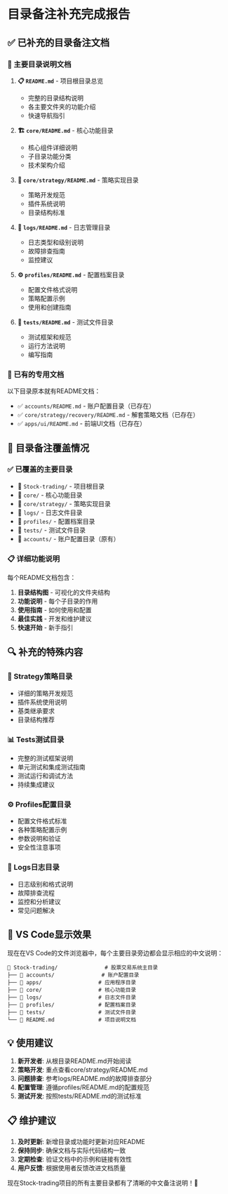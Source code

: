 # 目录备注补充完成报告

## ✅ 已补充的目录备注文档

### 📁 主要目录说明文档

1. **📋 `README.md`** - 项目根目录总览
   - 完整的目录结构说明
   - 各主要文件夹的功能介绍
   - 快速导航指引

2. **🏗️ `core/README.md`** - 核心功能目录
   - 核心组件详细说明
   - 子目录功能分类
   - 技术架构介绍

3. **🎯 `core/strategy/README.md`** - 策略实现目录
   - 策略开发规范
   - 插件系统说明
   - 目录结构标准

4. **📝 `logs/README.md`** - 日志管理目录
   - 日志类型和级别说明
   - 故障排查指南
   - 监控建议

5. **⚙️ `profiles/README.md`** - 配置档案目录
   - 配置文件格式说明
   - 策略配置示例
   - 使用和创建指南

6. **🧪 `tests/README.md`** - 测试文件目录
   - 测试框架和规范
   - 运行方法说明
   - 编写指南

### 📂 已有的专用文档

以下目录原本就有README文档：
- ✅ `accounts/README.md` - 账户配置目录（已存在）
- ✅ `core/strategy/recovery/README.md` - 解套策略文档（已存在）
- ✅ `apps/ui/README.md` - 前端UI文档（已存在）

## 🎯 目录备注覆盖情况

### ✅ 已覆盖的主要目录
- 📁 `Stock-trading/` - 项目根目录
- 📁 `core/` - 核心功能目录
- 📁 `core/strategy/` - 策略实现目录
- 📁 `logs/` - 日志文件目录
- 📁 `profiles/` - 配置档案目录
- 📁 `tests/` - 测试文件目录
- 📁 `accounts/` - 账户配置目录（原有）

### 📋 详细功能说明

每个README文档包含：
1. **目录结构图** - 可视化的文件夹结构
2. **功能说明** - 每个子目录的作用
3. **使用指南** - 如何使用和配置
4. **最佳实践** - 开发和维护建议
5. **快速开始** - 新手指引

## 🔍 补充的特殊内容

### 🎯 Strategy策略目录
- 详细的策略开发规范
- 插件系统使用说明
- 基类继承要求
- 目录结构推荐

### 📊 Tests测试目录
- 完整的测试框架说明
- 单元测试和集成测试指南
- 测试运行和调试方法
- 持续集成建议

### ⚙️ Profiles配置目录
- 配置文件格式标准
- 各种策略配置示例
- 参数说明和验证
- 安全性注意事项

### 📝 Logs日志目录
- 日志级别和格式说明
- 故障排查流程
- 监控和分析建议
- 常见问题解决

## 🚀 VS Code显示效果

现在在VS Code的文件浏览器中，每个主要目录旁边都会显示相应的中文说明：

```
📁 Stock-trading/               # 股票交易系统主目录
├── 📁 accounts/               # 账户配置目录
├── 📁 apps/                  # 应用程序目录
├── 📁 core/                  # 核心功能目录
├── 📁 logs/                  # 日志文件目录
├── 📁 profiles/              # 配置档案目录
├── 📁 tests/                 # 测试文件目录
└── 📄 README.md              # 项目说明文档
```

## 💡 使用建议

1. **新开发者**: 从根目录README.md开始阅读
2. **策略开发**: 重点查看core/strategy/README.md
3. **问题排查**: 参考logs/README.md的故障排查部分
4. **配置管理**: 遵循profiles/README.md的配置规范
5. **测试开发**: 按照tests/README.md的测试标准

## 📋 维护建议

1. **及时更新**: 新增目录或功能时更新对应README
2. **保持同步**: 确保文档与实际代码结构一致
3. **定期检查**: 验证文档中的示例和链接有效性
4. **用户反馈**: 根据使用者反馈改进文档质量

现在Stock-trading项目的所有主要目录都有了清晰的中文备注说明！🎉